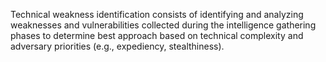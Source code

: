 Technical weakness identification consists of identifying and analyzing weaknesses and vulnerabilities collected during the intelligence gathering phases to determine best approach based on technical complexity and adversary priorities (e.g., expediency, stealthiness).
